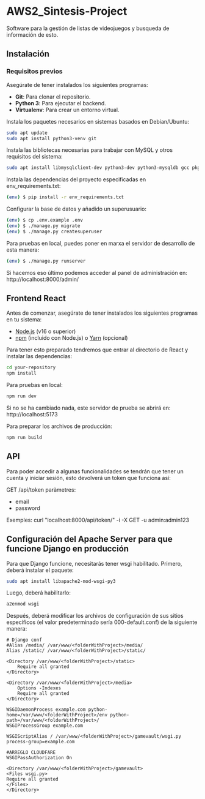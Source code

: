 # AWS2_Sintesis-Project

Software para la gestión de listas de videojuegos y busqueda de información de esto.

## Instalación

### Requisitos previos

Asegúrate de tener instalados los siguientes programas:

- **Git**: Para clonar el repositorio.
- **Python 3**: Para ejecutar el backend.
- **Virtualenv**: Para crear un entorno virtual.

Instala los paquetes necesarios en sistemas basados en Debian/Ubuntu:

```bash
sudo apt update
sudo apt install python3-venv git
```

Instala las bibliotecas necesarias para trabajar con MySQL y otros requisitos del sistema:

```bash
sudo apt install libmysqlclient-dev python3-dev python3-mysqldb gcc pkgconf
```

Instala las dependencias del proyecto especificadas en env_requirements.txt:

```bash
(env) $ pip install -r env_requirements.txt
```

Configurar la base de datos y añadido un superusuario:

```bash
(env) $ cp .env.example .env
(env) $ ./manage.py migrate
(env) $ ./manage.py createsuperuser
```

Para pruebas en local, puedes poner en marxa el servidor de desarrollo de esta manera:

```bash
(env) $ ./manage.py runserver
```

Si hacemos eso último podemos acceder al panel de administración en: http://localhost:8000/admin/

## Frontend React

Antes de comenzar, asegúrate de tener instalados los siguientes programas en tu sistema:

- [Node.js](https://nodejs.org/) (v16 o superior)
- [npm](https://www.npmjs.com/) (incluido con Node.js) o [Yarn](https://yarnpkg.com/) (opcional)

Para tener esto preparado tendremos que entrar al directorio de React y instalar las dependencias:

```bash
cd your-repository
npm install
```

Para pruebas en local:

```bash
npm run dev
```
Si no se ha cambiado nada, este servidor de prueba se abrirá en: http://localhost:5173


Para preparar los archivos de producción:

```bash
npm run build
```


## API

Para poder accedir a algunas funcionalidades se tendrán que tener un cuenta y iniciar sesión, esto devolverá un token que funciona así:

GET /api/token
paràmetres:
  * email
  * password

Exemples:
    curl "localhost:8000/api/token/" -i -X GET -u admin:admin123

## Configuración del Apache Server para que funcione Django en producción

Para que Django funcione, necesitarás tener wsgi habilitado. Primero, deberá instalar el paquete:

```bash
sudo apt install libapache2-mod-wsgi-py3
```

Luego, deberá habilitarlo:

```bash
a2enmod wsgi
```

Después, deberá modificar los archivos de configuración de sus sitios específicos (el valor predeterminado sería 000-default.conf) de la siguiente manera:

    # Django conf
    #Alias /media/ /var/www/<folderWithProject>/media/
    Alias /static/ /var/www/<folderWithProject>/static/

    <Directory /var/www/<folderWithProject>/static>
        Require all granted
    </Directory>

    <Directory /var/www/<folderWithProject>/media>
        Options -Indexes
        Require all granted
    </Directory>

    WSGIDaemonProcess example.com python-home=/var/www/<folderWithProject>/env python-path=/var/www/<folderWithProject>/
    WSGIProcessGroup example.com

    WSGIScriptAlias / /var/www/<folderWithProject>/gamevault/wsgi.py process-group=example.com

    #ARREGLO CLOUDFARE
    WSGIPassAuthorization On

    <Directory /var/www/<folderWithProject>/gamevault>
    <Files wsgi.py>
    Require all granted
    </Files>
    </Directory>
